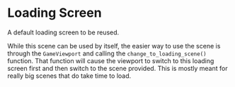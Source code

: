 # Loading Screen
A default loading screen to be reused.

While this scene can be used by itself, the easier way to use the scene is through the `GameViewport` and calling the `change_to_loading_scene()` function. That function will cause the viewport to switch to this loading screen first and then switch to the scene provided. This is mostly meant for really big scenes that do take time to load.
